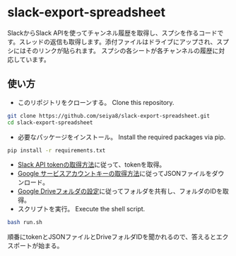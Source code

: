 # slack-export-spreadsheet
SlackからSlack APIを使ってチャンネル履歴を取得し、スプシを作るコードです。スレッドの返信も取得します。添付ファイルはドライブにアップされ、スプシにはそのリンクが貼られます。
スプシの各シートが各チャンネルの履歴に対応しています。

## 使い方
- このリポジトリをクローンする。 Clone this repository.
```bash
git clone https://github.com/seiya8/slack-export-spreadsheet.git
cd slack-export-spreadsheet
```
- 必要なパッケージをインストール。 Install the required packages via pip.
```bash
pip install -r requirements.txt
```
- [Slack API tokenの取得方法](./docs/slack_api.md)に従って、tokenを取得。
- [Google サービスアカウントキーの取得方法](./docs/google_drive_api.md)に従ってJSONファイルをダウンロード。
- [Google Driveフォルダの設定](./docs/drive_folder.md)に従ってフォルダを共有し、フォルダのIDを取得。
- スクリプトを実行。 Execute the shell script.
```bash
bash run.sh
```
順番にtokenとJSONファイルとDriveフォルダIDを聞かれるので、答えるとエクスポートが始まる。
